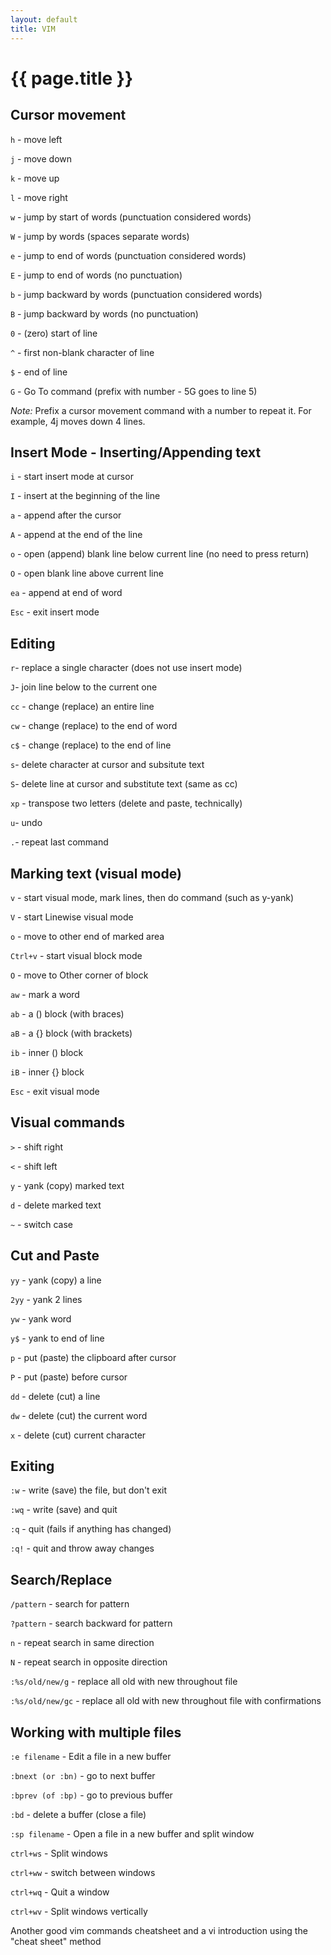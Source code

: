 ```yaml
---
layout: default
title: VIM
---
```

# {{ page.title }}

## Cursor movement

`h` - move left

`j` - move down

`k` - move up

`l` - move right

`w` - jump by start of words (punctuation considered words)

`W` - jump by words (spaces separate words)

`e` - jump to end of words (punctuation considered words)

`E` - jump to end of words (no punctuation)

`b` - jump backward by words (punctuation considered words)

`B` - jump backward by words (no punctuation)

`0` - (zero) start of line

`^` - first non-blank character of line

`$` - end of line

`G` - Go To command (prefix with number - 5G goes to line 5)


*Note:* Prefix a cursor movement command with a number to repeat it. For example, 4j moves down 4 lines.

## Insert Mode - Inserting/Appending text

`i` - start insert mode at cursor

`I` - insert at the beginning of the line

`a` - append after the cursor

`A` - append at the end of the line

`o` - open (append) blank line below current line (no need to press return)

`O` - open blank line above current line

`ea` - append at end of word

`Esc` - exit insert mode


## Editing

`r`- replace a single character (does not use insert mode)

`J`- join line below to the current one

`cc` - change (replace) an entire line

`cw` - change (replace) to the end of word

`c$` - change (replace) to the end of line

`s`- delete character at cursor and subsitute text

`S`- delete line at cursor and substitute text (same as cc)

`xp` - transpose two letters (delete and paste, technically)

`u`- undo

`.`- repeat last command


## Marking text (visual mode)

`v` - start visual mode, mark lines, then do command (such as y-yank)

`V` - start Linewise visual mode

`o` - move to other end of marked area

`Ctrl+v` - start visual block mode

`O` - move to Other corner of block

`aw` - mark a word

`ab` - a () block (with braces)

`aB` - a {} block (with brackets)

`ib` - inner () block

`iB` - inner {} block

`Esc` - exit visual mode


## Visual commands

`>` - shift right

`<` - shift left

`y` - yank (copy) marked text

`d` - delete marked text

`~` - switch case


## Cut and Paste

`yy` - yank (copy) a line

`2yy` - yank 2 lines

`yw` - yank word

`y$` - yank to end of line

`p` - put (paste) the clipboard after cursor

`P` - put (paste) before cursor

`dd` - delete (cut) a line

`dw` - delete (cut) the current word

`x` - delete (cut) current character


## Exiting

`:w` - write (save) the file, but don't exit

`:wq` - write (save) and quit

`:q` - quit (fails if anything has changed)

`:q!` - quit and throw away changes


## Search/Replace

`/pattern` - search for pattern

`?pattern` - search backward for pattern

`n` - repeat search in same direction

`N` - repeat search in opposite direction

`:%s/old/new/g` - replace all old with new throughout file

`:%s/old/new/gc` - replace all old with new throughout file with confirmations


## Working with multiple files

`:e filename` - Edit a file in a new buffer

`:bnext (or :bn)` - go to next buffer

`:bprev (of :bp)` - go to previous buffer

`:bd` - delete a buffer (close a file)

`:sp filename` - Open a file in a new buffer and split window

`ctrl+ws` - Split windows

`ctrl+ww` - switch between windows

`ctrl+wq` - Quit a window

`ctrl+wv` - Split windows vertically


Another good vim commands cheatsheet and a vi introduction using the "cheat sheet" method